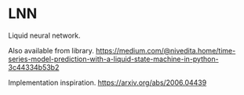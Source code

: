 # LNN
Liquid neural network.

Also available from library.
https://medium.com/@nivedita.home/time-series-model-prediction-with-a-liquid-state-machine-in-python-3c44334b53b2

Implementation inspiration.
https://arxiv.org/abs/2006.04439


